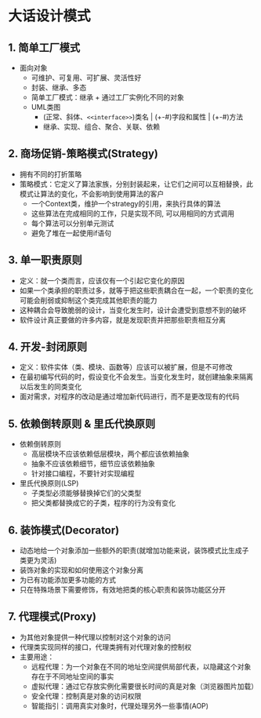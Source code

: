 # 大话设计模式

## 1. 简单工厂模式

- 面向对象
  - 可维护、可复用、可扩展、灵活性好
  - 封装、继承、多态
  - 简单工厂模式：继承 + 通过工厂实例化不同的对象
  - UML类图
    - (正常、斜体、`<<interface>>`)类名 | (+-#)字段和属性 | (+-#)方法
    - 继承、实现、组合、聚合、关联、依赖

## 2. 商场促销-策略模式(Strategy)

- 拥有不同的打折策略
- 策略模式：它定义了算法家族，分别封装起来，让它们之间可以互相替换，此模式让算法的变化，不会影响到使用算法的客户
  - 一个Context类，维护一个strategy的引用，来执行具体的算法
  - 这些算法在完成相同的工作，只是实现不同, 可以用相同的方式调用
  - 每个算法可以分别单元测试
  - 避免了堆在一起使用if语句

## 3. 单一职责原则

- 定义：就一个类而言，应该仅有一个引起它变化的原因
- 如果一个类承担的职责过多，就等于把这些职责耦合在一起，一个职责的变化可能会削弱或抑制这个类完成其他职责的能力
- 这种耦合会导致脆弱的设计，当变化发生时，设计会遭受到意想不到的破坏
- 软件设计真正要做的许多内容，就是发现职责并把那些职责相互分离

## 4. 开发-封闭原则

- 定义：软件实体（类、模块、函数等）应该可以被扩展，但是不可修改
- 在最初编写代码的时，假设变化不会发生。当变化发生时，就创建抽象来隔离以后发生的同类变化
- 面对需求，对程序的改动是通过增加新代码进行，而不是更改现有的代码

## 5. 依赖倒转原则 & 里氏代换原则

- 依赖倒转原则
  - 高层模块不应该依赖低层模块，两个都应该依赖抽象
  - 抽象不应该依赖细节，细节应该依赖抽象
  - 针对接口编程，不要针对实现编程
- 里氏代换原则(LSP)
  - 子类型必须能够替换掉它们的父类型
  - 把父类都替换成它的子类，程序的行为没有变化

## 6. 装饰模式(Decorator)

- 动态地给一个对象添加一些额外的职责(就增加功能来说，装饰模式比生成子类更为灵活)
- 装饰对象的实现和如何使用这个对象分离
- 为已有功能添加更多功能的方式
- 只在特殊场景下需要修饰，有效地把类的核心职责和装饰功能区分开

## 7. 代理模式(Proxy)

- 为其他对象提供一种代理以控制对这个对象的访问
- 代理类实现同样的接口，代理类拥有对代理对象的控制权
- 主要用途：
  - 远程代理：为一个对象在不同的地址空间提供局部代表，以隐藏这个对象存在于不同地址空间的事实
  - 虚拟代理：通过它存放实例化需要很长时间的真是对象（浏览器图片加载）
  - 安全代理：控制真是对象的访问权限
  - 智能指引：调用真实对象时，代理处理另外一些事情(AOP)
